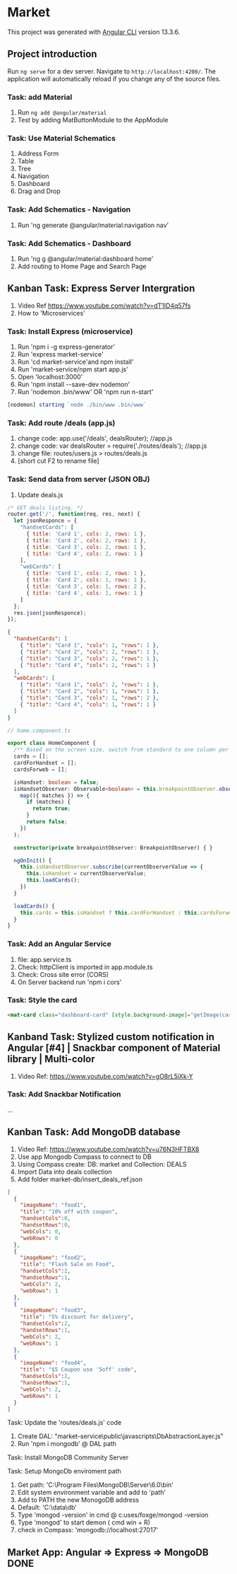 # Market

This project was generated with [Angular CLI](https://github.com/angular/angular-cli) version 13.3.6.

## Project introduction

Run `ng serve` for a dev server. Navigate to `http://localhost:4200/`. The application will automatically reload if you change any of the source files.

### Task: add Material

1. Run `ng add @angular/material`
2. Test by adding MatButtonModule to the AppModule

### Task: Use Material Schematics

1. Address Form
2. Table
3. Tree
4. Navigation
5. Dashboard
6. Drag and Drop

### Task: Add Schematics - Navigation

1. Run 'ng generate @angular/material:navigation nav'

### Task: Add Schematics - Dashboard

1. Run 'ng g @angular/material:dashboard home'
2. Add routing to Home Page and Search Page

## Kanban Task: Express Server Intergration

1. Video Ref <https://www.youtube.com/watch?v=dT1ID4q57fs>
2. How to 'Microservices'

### Task: Install Express (microservice)

1. Run 'npm i -g express-generator'
2. Run 'express market-service'
3. Run 'cd market-service'and npm install'
4. Run 'market-service/npm start app.js'
5. Open 'localhost:3000'
6. Run 'npm install --save-dev nodemon'
7. Run 'nodemon .bin/www' OR 'npm run n-start'

```typescript
[nodemon] starting `node ./bin/www .bin/www`
```

### Task: Add route /deals (app.js)

1. change code: app.use('/deals', dealsRouter); //app.js
2. change code: var dealsRouter = require('./routes/deals'); //app.js
3. change file: routes/users.js > routes/deals.js
4. [short cut F2 to rename file]

### Task: Send data from server (JSON OBJ)

1. Update deals.js

```Javascript
/* GET deals listing. */
router.get('/', function(req, res, next) {
  let jsonResponce = {
    "handsetCards": [
      { title: 'Card 1', cols: 2, rows: 1 },
      { title: 'Card 2', cols: 2, rows: 1 },
      { title: 'Card 3', cols: 2, rows: 1 },
      { title: 'Card 4', cols: 2, rows: 1 }
    ],
    "webCards": [
      { title: 'Card 1', cols: 2, rows: 1 },
      { title: 'Card 2', cols: 1, rows: 1 },
      { title: 'Card 3', cols: 1, rows: 2 },
      { title: 'Card 4', cols: 1, rows: 1 }
    ]
  };
  res.json(jsonResponce);
});
```

```json
{
  "handsetCards": [
    { "title": "Card 1", "cols": 2, "rows": 1 },
    { "title": "Card 2", "cols": 2, "rows": 1 },
    { "title": "Card 3", "cols": 2, "rows": 1 },
    { "title": "Card 4", "cols": 2, "rows": 1 }
  ],
  "webCards": [
    { "title": "Card 1", "cols": 2, "rows": 1 },
    { "title": "Card 2", "cols": 1, "rows": 1 },
    { "title": "Card 3", "cols": 1, "rows": 2 },
    { "title": "Card 4", "cols": 1, "rows": 1 }
  ]
}
```

```typescript
// home.component.ts

export class HomeComponent {
  /** Based on the screen size, switch from standard to one column per row */
  cards = [];
  cardForHandset = [];
  cardsForweb = [];

  isHandset: boolean = false;
  isHandsetObserver: Observable<boolean> = this.breakpointObserver.observe(Breakpoints.Handset).pipe(
    map(({ matches }) => {
      if (matches) {
        return true;
      }
      return false;
    })
  );

  constructor(private breakpointObserver: BreakpointObserver) { }

  ngOnInit() {
    this.isHandsetObserver.subscribe(currentObserverValue => {
      this.isHandset = currentObserverValue;
      this.loadCards();
    })
  }

  loadCards() {
    this.cards = this.isHandset ? this.cardForHandset : this.cardsForweb
  }
}
```

### Task: Add an Angular Service

1. file: app.service.ts
2. Check: httpClient is imported in app.module.ts
3. Check: Cross site error (CORS)
4. On Server backend run 'npm i cors'

### Task: Style the card

```html
<mat-card class="dashboard-card" [style.background-image]="getImage(card.imageName)">
```

## Kanband Task: Stylized custom notification in Angular [#4] | Snackbar component of Material library | Multi-color

1. Video Ref: <https://www.youtube.com/watch?v=gO8rL5iXk-Y>

### Task: Add Snackbar Notification

...

## Kanban Task: Add MongoDB database

1. Video Ref: <https://www.youtube.com/watch?v=u76N3HFTBX8>
2. Use app Mongodb Compass to connect to DB
3. Using Compass create: DB: market and Collection: DEALS
4. Import Data into deals collection
5. Add folder market-db/insert_deals_ref.json

```json
[
  {
    "imageName": "food1",
    "title": "10% off with coupon",
    "handsetCols":0,
    "handsetRows":0,
    "webCols": 0,
    "webRows": 0
  },
  {
    "imageName": "food2",
    "title": "Flash Sale on Food",
    "handsetCols":2,
    "handsetRows":1,
    "webCols": 2,
    "webRows": 1
  },
  {
    "imageName": "food3",
    "title": "5% discount for delivery",
    "handsetCols":2,
    "handsetRows":1,
    "webCols": 2,
    "webRows": 1
  },
  {
    "imageName": "food4",
    "title": "$5 Coupon use '5off' code",
    "handsetCols":2,
    "handsetRows":1,
    "webCols": 2,
    "webRows": 1
  }
]
```

Task: Update the 'routes/deals.js' code

1. Create DAL: "market-service\public\javascripts\DbAbstractionLayer.js"
2. Run 'npm i mongodb' @ DAL path

Task: Install MongoDB Community Server

Task: Setup MongoDb enviroment path

1. Get path: 'C:\Program Files\MongoDB\Server\6.0\bin'
2. Edit system environment variable and add to 'path'
3. Add to PATH the new MonogoDB address
4. Default: 'C:\data\db'
5. Type 'mongod -version' in cmd @ c:uses/foxge/mongod -version
6. Type 'mongod' to start demon ( cmd win + R)
7. check in Compass: 'mongodb://localhost:27017'

## Market App: Angular => Express => MongoDB DONE
